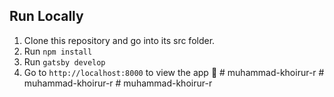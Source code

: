 ## **Run Locally**

1.  Clone this repository and go into its src folder.
2.  Run `npm install`
3.  Run `gatsby develop`
4.  Go to `http://localhost:8000` to view the app 🚀
#   m u h a m m a d - k h o i r u r - r  
 #   m u h a m m a d - k h o i r u r - r  
 #   m u h a m m a d - k h o i r u r - r  
 